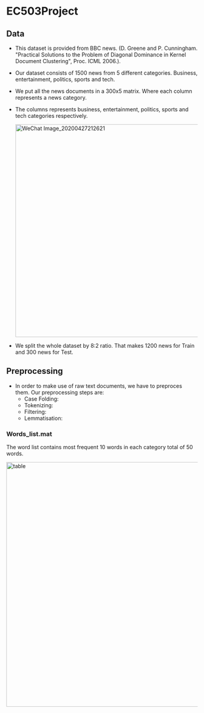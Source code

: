 # EC503Project
## Data
* This dataset is provided from BBC news. (D. Greene and P. Cunningham. "Practical Solutions to the Problem of Diagonal Dominance in Kernel Document Clustering", Proc. ICML 2006.).

* Our dataset consists of 1500 news from 5 different categories. Business, entertainment, politics, sports and tech. 

* We put all the news documents in a 300x5 matrix. Where each column represents a news category.   

*  The columns represents business, entertainment, politics, sports and tech categories respectively. 

    <img width="560" alt="WeChat Image_20200427212621" src="https://user-images.githubusercontent.com/55101879/80549796-29ec4c00-898c-11ea-8dc3-15905eae4b78.png">

* We split the whole dataset by 8:2 ratio. That makes 1200 news for Train and 300 news for Test.
## Preprocessing
* In order to make use of raw text documents, we have to preproces them. Our preprocessing steps are:
  * Case Folding: 
  * Tokenizing:
  * Filtering:
  * Lemmatisation:
### Words_list.mat
The word list contains most frequent 10 words in each category total of 50 words.

<img width="644" alt="table" src="https://user-images.githubusercontent.com/55101879/80283559-69920a00-86e6-11ea-814a-9e25e5b52acd.png">
